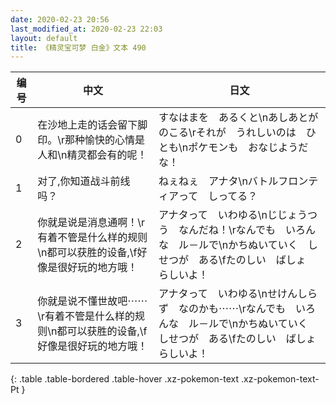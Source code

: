 ```yaml
---
date: 2020-02-23 20:56
last_modified_at: 2020-02-23 22:03
layout: default
title: 《精灵宝可梦 白金》文本 490
---
```

| 编号 | 中文 | 日文 |
| ---- | ---- | ---- |
| 0 | 在沙地上走的话会留下脚印。\r那种愉快的心情是人和\n精灵都会有的呢！ | すなはまを　あるくと\nあしあとが　のこる\rそれが　うれしいのは　ひとも\nポケモンも　おなじようだな！ |
| 1 | 对了,你知道战斗前线吗？ | ねぇねぇ　アナタ\nバトルフロンティアって　しってる？ |
| 2 | 你就是说是消息通啊！\r有着不管是什么样的规则\n都可以获胜的设备,\f好像是很好玩的地方哦！ | アナタって　いわゆる\nじじょうつう　なんだね！\rなんでも　いろんな　ル－ルで\nかちぬいていく　しせつが　ある\fたのしい　ばしょ　らしいよ！ |
| 3 | 你就是说不懂世故吧⋯⋯\r有着不管是什么样的规则\n都可以获胜的设备,\f好像是很好玩的地方哦！ | アナタって　いわゆる\nせけんしらず　なのかも⋯⋯\rなんでも　いろんな　ル－ルで\nかちぬいていく　しせつが　ある\fたのしい　ばしょ　らしいよ！ |
{: .table .table-bordered .table-hover .xz-pokemon-text .xz-pokemon-text-Pt }